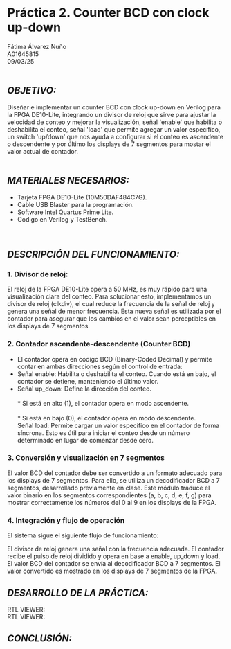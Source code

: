 # Práctica 2. Counter BCD con clock up-down
Fátima Álvarez Nuño <br/>
A01645815 <br/>
09/03/25 <br/>
<br/>

## *OBJETIVO:* <br/>
Diseñar e implementar un counter BCD con clock up-down en Verilog para la FPGA DE10-Lite, integrando un divisor de reloj que sirve para ajustar la velocidad de conteo y mejorar la visualización, señal 'enable' que habilita o deshabilita el conteo, señal 'load' que permite agregar un valor específico, un switch 'up/down' que nos ayuda a configurar si el conteo es ascendente o descendente y por último los displays de 7 segmentos para mostar el valor actual de contador.  
<br/>

## *MATERIALES NECESARIOS:* <br/>
* Tarjeta FPGA DE10-Lite (10M50DAF484C7G). <br/>
* Cable USB Blaster para la programación. <br/>
* Software Intel Quartus Prime Lite. <br/>
* Código en Verilog y TestBench. <br/>
<br/>

## *DESCRIPCIÓN DEL FUNCIONAMIENTO:* <br/>
### 1. Divisor de reloj:  <br/>
El reloj de la FPGA DE10-Lite opera a 50 MHz, es muy rápido para una visualización clara del conteo. Para solucionar esto, implementamos un divisor de reloj (clkdiv), el cual reduce la frecuencia de la señal de reloj y genera una señal de menor frecuencia. Esta nueva señal es utilizada por el contador para asegurar que los cambios en el valor sean perceptibles en los displays de 7 segmentos.  <br/>

### 2. Contador ascendente-descendente (Counter BCD)  <br/>
* El contador opera en código BCD (Binary-Coded Decimal) y permite contar en ambas direcciones según el control de entrada:  <br/>
* Señal enable: Habilita o deshabilita el conteo. Cuando está en bajo, el contador se detiene, manteniendo el último valor.  <br/>
* Señal up_down: Define la dirección del conteo.  <br/>
<br/> * Si está en alto (1), el contador opera en modo ascendente.  <br/>
<br/> * Si está en bajo (0), el contador opera en modo descendente.  <br/>
Señal load: Permite cargar un valor específico en el contador de forma síncrona. Esto es útil para iniciar el conteo desde un número determinado en lugar de comenzar desde cero.  <br/>

### 3. Conversión y visualización en 7 segmentos
El valor BCD del contador debe ser convertido a un formato adecuado para los displays de 7 segmentos. Para ello, se utiliza un decodificador BCD a 7 segmentos, desarrollado previamente en clase. Este módulo traduce el valor binario en los segmentos correspondientes (a, b, c, d, e, f, g) para mostrar correctamente los números del 0 al 9 en los displays de la FPGA.

### 4. Integración y flujo de operación
El sistema sigue el siguiente flujo de funcionamiento:

El divisor de reloj genera una señal con la frecuencia adecuada.
El contador recibe el pulso de reloj dividido y opera en base a enable, up_down y load.
El valor BCD del contador se envía al decodificador BCD a 7 segmentos.
El valor convertido es mostrado en los displays de 7 segmentos de la FPGA.

## *DESARROLLO DE LA PRÁCTICA:* <br/>
RTL VIEWER: <br/>
RTL VIEWER:

## *CONCLUSIÓN:* <br/>
